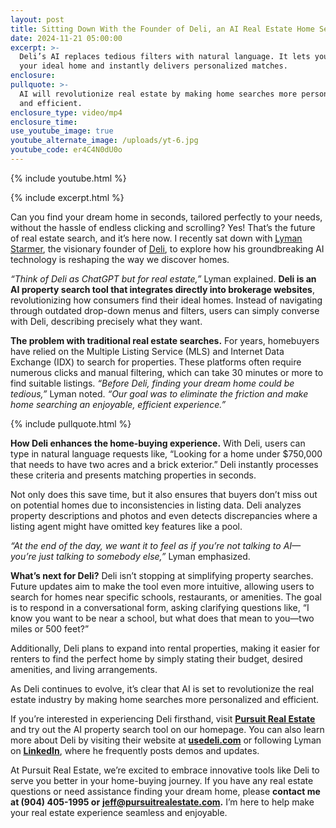 ```yaml
---
layout: post
title: Sitting Down With the Founder of Deli, an AI Real Estate Home Search App
date: 2024-11-21 05:00:00
excerpt: >-
  Deli’s AI replaces tedious filters with natural language. It lets you describe
  your ideal home and instantly delivers personalized matches.
enclosure:
pullquote: >-
  AI will revolutionize real estate by making home searches more personalized
  and efficient.
enclosure_type: video/mp4
enclosure_time:
use_youtube_image: true
youtube_alternate_image: /uploads/yt-6.jpg
youtube_code: er4C4N0dU0o
---
```

{% include youtube.html %}

{% include excerpt.html %}

Can you find your dream home in seconds, tailored perfectly to your needs, without the hassle of endless clicking and scrolling? Yes! That’s the future of real estate search, and it’s here now. I recently sat down with [<u>Lyman Starmer</u>](https://www.linkedin.com/in/lymanstarmer/), the visionary founder of [<u>Deli</u>](https://usedeli.com/), to explore how his groundbreaking AI technology is reshaping the way we discover homes.

*“Think of Deli as ChatGPT but for real estate,”* Lyman explained. **Deli is an AI property search tool that integrates directly into brokerage websites**, revolutionizing how consumers find their ideal homes. Instead of navigating through outdated drop-down menus and filters, users can simply converse with Deli, describing precisely what they want.

**The problem with traditional real estate searches.** For years, homebuyers have relied on the Multiple Listing Service (MLS) and Internet Data Exchange (IDX) to search for properties. These platforms often require numerous clicks and manual filtering, which can take 30 minutes or more to find suitable listings. *“Before Deli, finding your dream home could be tedious,”* Lyman noted. *“Our goal was to eliminate the friction and make home searching an enjoyable, efficient experience.”*

{% include pullquote.html %}

**How Deli enhances the home-buying experience.** With Deli, users can type in natural language requests like, “Looking for a home under $750,000 that needs to have two acres and a brick exterior.” Deli instantly processes these criteria and presents matching properties in seconds.

Not only does this save time, but it also ensures that buyers don’t miss out on potential homes due to inconsistencies in listing data. Deli analyzes property descriptions and photos and even detects discrepancies where a listing agent might have omitted key features like a pool.

*“At the end of the day, we want it to feel as if you’re not talking to AI—you’re just talking to somebody else,”* Lyman emphasized.

**What’s next for Deli?** Deli isn’t stopping at simplifying property searches. Future updates aim to make the tool even more intuitive, allowing users to search for homes near specific schools, restaurants, or amenities. The goal is to respond in a conversational form, asking clarifying questions like, “I know you want to be near a school, but what does that mean to you—two miles or 500 feet?”

Additionally, Deli plans to expand into rental properties, making it easier for renters to find the perfect home by simply stating their budget, desired amenities, and living arrangements.

As Deli continues to evolve, it’s clear that AI is set to revolutionize the real estate industry by making home searches more personalized and efficient.

If you’re interested in experiencing Deli firsthand, visit [**<u>Pursuit Real Estate</u>**](https://pursuitrealestate.com/) and try out the AI property search tool on our homepage. You can also learn more about Deli by visiting their website at [**<u>usedeli.com</u>**](https://usedeli.com/) or following Lyman on [**<u>LinkedIn</u>**](https://www.linkedin.com/in/lymanstarmer/), where he frequently posts demos and updates.

At Pursuit Real Estate, we’re excited to embrace innovative tools like Deli to serve you better in your home-buying journey. If you have any real estate questions or need assistance finding your dream home, please **contact me at (904) 405-1995 or** [**jeff@pursuitrealestate.com**](mailto:jeff@pursuitrealestate.com)**.** I’m here to help make your real estate experience seamless and enjoyable.